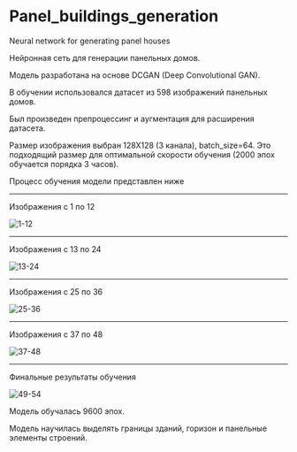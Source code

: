 # Panel_buildings_generation
Neural network for generating panel houses

Нейронная сеть для генерации панельных домов.

Модель разработана на основе DCGAN (Deep Convolutional GAN).

В обучении использовался датасет из 598 изображений панельных домов.

Был произведен препроцессинг и аугментация для расширения датасета.

Размер изображения выбран 128Х128 (3 канала), batch_size=64. Это подходящий размер для оптимальной скорости обучения (2000 эпох обучается порядка 3 часов).

Процесс обучения модели представлен ниже

---

Изображения с 1 по 12

![1-12](https://user-images.githubusercontent.com/106436340/198995562-588adabe-8bf2-4238-968c-63b9c1784832.jpg)

---

Изображения с 13 по 24

![13-24](https://user-images.githubusercontent.com/106436340/198995718-9df9716b-0dce-4a1a-8707-4c395191c55f.jpg)

---

Изображения с 25 по 36

![25-36](https://user-images.githubusercontent.com/106436340/198995808-d90c8586-b9bb-4e27-a096-6fa0af3be2d4.jpg)

---

Изображения с 37 по 48

![37-48](https://user-images.githubusercontent.com/106436340/198995837-07789591-f3cb-487f-84c4-d5232efa6b6e.jpg)

---

Финальные результаты обучения

![49-54](https://user-images.githubusercontent.com/106436340/198995863-648c66e9-bbea-454e-b952-c908bd422f9e.jpg)


Модель обучалась 9600 эпох.

Модель научилась выделять границы зданий, горизон и панельные элементы строений.
